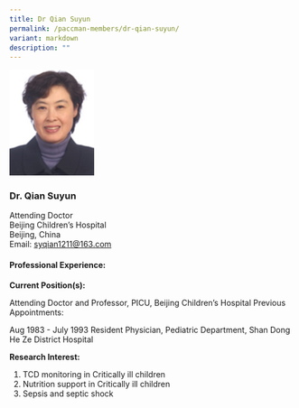 ```yaml
---
title: Dr Qian Suyun
permalink: /paccman-members/dr-qian-suyun/
variant: markdown
description: ""
---
```

<img src="/images/PACCMAN%20Pediatric%20Acute/Members/Dr_Qian_Suyun.jpg" style="width:150px">

### Dr. Qian Suyun

Attending Doctor <br>
Beijing Children’s Hospital <br>
Beijing, China <br>
Email: syqian1211@163.com

#### Professional Experience:

**Current Position(s):**

Attending Doctor and Professor, PICU, Beijing Children’s Hospital
Previous Appointments:

Aug 1983 - July 1993	Resident Physician, Pediatric Department, Shan Dong He Ze District Hospital

**Research Interest:**

1. TCD monitoring in Critically ill children
2. Nutrition support in Critically ill children
3. Sepsis and septic shock